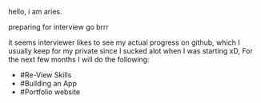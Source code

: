 hello, i am aries.

preparing for interview go brrr

it seems interviewer likes to see my actual progress on github, which I usually keep for my private since I sucked alot when I was starting xD,
For the next few months I will do the following:
- #Re-View Skills 
- #Building an App
- #Portfolio website
